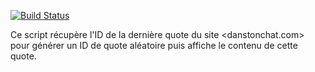 [![Build Status](https://travis-ci.org/Houguiram/random-dtc.svg?branch=master)](https://travis-ci.org/Houguiram/random-dtc)

Ce script récupère l'ID de la dernière quote du site <danstonchat.com> pour générer un ID de quote aléatoire puis affiche le contenu de cette quote.

